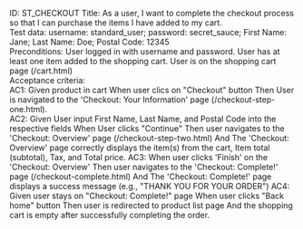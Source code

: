 ID: ST_CHECKOUT
Title: As a user, I want to complete the checkout process so that I can purchase the items I have added to my cart.  
Test data: username: standard_user; password: secret_sauce; First Name: Jane; Last Name: Doe; Postal Code: 12345  
Preconditions: User logged in with username and password. User has at least one item added to the shopping cart. User is on the shopping cart page (/cart.html)  
Acceptance criteria:  
AC1: Given product in cart When user clics on "Checkout" button Then User is navigated to the 'Checkout: Your Information' page (/checkout-step-one.html).  
AC2: Given User input First Name, Last Name, and Postal Code into the respective fields When User clicks "Continue" Then user navigates to the 'Checkout: Overview' page (/checkout-step-two.html) And The 'Checkout: Overview' page correctly displays the item(s) from the cart, Item total (subtotal), Tax, and Total price.
AC3: When user clicks 'Finish' on the 'Checkout: Overview' Then user navigates to the 'Checkout: Complete!' page (/checkout-complete.html) And The 'Checkout: Complete!' page displays a success message (e.g., "THANK YOU FOR YOUR ORDER")
AC4: Given user stays on "Checkout: Complete!" page When user clicks "Back home" button Then user is redirected to product list page And the shopping cart is empty after successfully completing the order.

